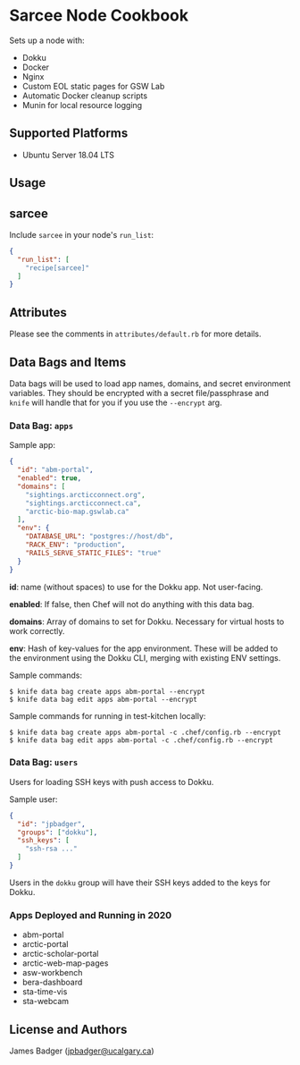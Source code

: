 # Sarcee Node Cookbook

Sets up a node with:

* Dokku
* Docker
* Nginx
* Custom EOL static pages for GSW Lab
* Automatic Docker cleanup scripts
* Munin for local resource logging

## Supported Platforms

* Ubuntu Server 18.04 LTS

## Usage

## sarcee

Include `sarcee` in your node's `run_list`:

```json
{
  "run_list": [
    "recipe[sarcee]"
  ]
}
```

## Attributes

Please see the comments in `attributes/default.rb` for more details.

## Data Bags and Items

Data bags will be used to load app names, domains, and secret environment variables. They should be encrypted with a secret file/passphrase and `knife` will handle that for you if you use the `--encrypt` arg.

### Data Bag: `apps`

Sample app:

```json
{
  "id": "abm-portal",
  "enabled": true,
  "domains": [
    "sightings.arcticconnect.org",
    "sightings.arcticconnect.ca",
    "arctic-bio-map.gswlab.ca"
  ],
  "env": {
    "DATABASE_URL": "postgres://host/db",
    "RACK_ENV": "production",
    "RAILS_SERVE_STATIC_FILES": "true"
  }
}
```

**id**: name (without spaces) to use for the Dokku app. Not user-facing.

**enabled**: If false, then Chef will not do anything with this data bag.

**domains**: Array of domains to set for Dokku. Necessary for virtual hosts to work correctly.

**env**: Hash of key-values for the app environment. These will be added to the environment using the Dokku CLI, merging with existing ENV settings.

Sample commands:

```
$ knife data bag create apps abm-portal --encrypt
$ knife data bag edit apps abm-portal --encrypt
```

Sample commands for running in test-kitchen locally:

```
$ knife data bag create apps abm-portal -c .chef/config.rb --encrypt
$ knife data bag edit apps abm-portal -c .chef/config.rb --encrypt
```

### Data Bag: `users`

Users for loading SSH keys with push access to Dokku.

Sample user:

```json
{
  "id": "jpbadger",
  "groups": ["dokku"],
  "ssh_keys": [
    "ssh-rsa ..."
  ]
}
```

Users in the `dokku` group will have their SSH keys added to the keys for Dokku.

### Apps Deployed and Running in 2020

* abm-portal
* arctic-portal
* arctic-scholar-portal
* arctic-web-map-pages
* asw-workbench
* bera-dashboard
* sta-time-vis
* sta-webcam

## License and Authors

James Badger (jpbadger@ucalgary.ca)
